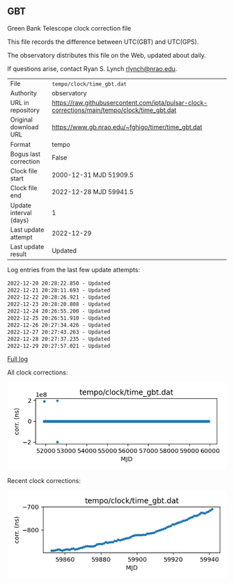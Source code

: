 
## GBT

Green Bank Telescope clock correction file

This file records the difference between UTC(GBT) and UTC(GPS).

The observatory distributes this file on the Web, updated about daily.

If questions arise, contact Ryan S. Lynch <rlynch@nrao.edu>.

|     |     |
|:--- |:--- |
| File | `tempo/clock/time_gbt.dat` |
| Authority | observatory |
| URL in repository | <https://raw.githubusercontent.com/ipta/pulsar-clock-corrections/main/tempo/clock/time_gbt.dat> |
| Original download URL | <https://www.gb.nrao.edu/~fghigo/timer/time_gbt.dat> |
| Format | tempo |
| Bogus last correction | False |
| Clock file start | 2000-12-31 MJD 51909.5 |
| Clock file end | 2022-12-28 MJD 59941.5 |
| Update interval (days) | 1 |
| Last update attempt | 2022-12-29 |
| Last update result | Updated |

Log entries from the last few update attempts:
```
2022-12-20 20:28:22.850 - Updated
2022-12-21 20:28:11.693 - Updated
2022-12-22 20:28:26.921 - Updated
2022-12-23 20:28:20.808 - Updated
2022-12-24 20:26:55.200 - Updated
2022-12-25 20:26:51.910 - Updated
2022-12-26 20:27:34.426 - Updated
2022-12-27 20:27:43.263 - Updated
2022-12-28 20:27:37.235 - Updated
2022-12-29 20:27:57.021 - Updated
```
[Full log](https://raw.githubusercontent.com/ipta/pulsar-clock-corrections/main/log/tempo/clock/time_gbt.dat.log)


All clock corrections:

![plot of all clock corrections](time_gbt.dat.png "All corrections")

Recent clock corrections:

![plot of recent clock corrections](time_gbt.dat.short.png "Recent corrections")

